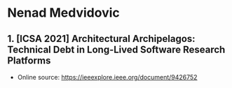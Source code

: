 # Nenad Medvidovic

## 1. [ICSA 2021] Architectural Archipelagos: Technical Debt in Long-Lived Software Research Platforms

- Online source: <https://ieeexplore.ieee.org/document/9426752>
